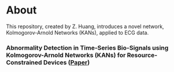 # About
This repository, created by Z. Huang, introduces a novel network, Kolmogorov-Arnold Networks (KANs), applied to ECG data.

### Abnormality Detection in Time-Series Bio-Signals using Kolmogorov-Arnold Networks (KANs) for Resource-Constrained Devices ([Paper](https://www.medrxiv.org/content/10.1101/2024.06.04.24308428v3))
